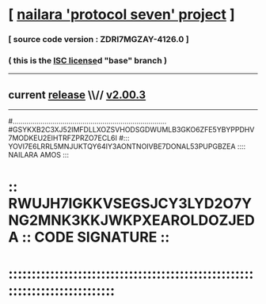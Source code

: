 
# [ [nailara 'protocol seven' project](http://nailara.network/) ]

### [ source code version : ZDRI7MGZAY-4126.0 ]

### ( this is the [ISC license](license)d "base" branch )
---
## current [release](https://github.com/nailara-technologies/protocol-7/releases) \\\\// [v2.00.3](https://github.com/nailara-technologies/protocol-7/releases/tag/v2.00.3)
---

#.............................................................................
#GSYKXB2C3XJ52IMFDLLXOZSVHODSGDWUMLB3GKO6ZFE5YBYPPDHV7MODKEU2EIHTRFZPRZO7ECL6I
#::: YOVI7E6LRRL5MNJUKTQY64IY3AONTNOIVBE7DONAL53PUPGBZEA :::: NAILARA AMOS :::
# :: RWUJH7IGKKVSEGSJCY3LYD2O7YNG2MNK3KKJWKPXEAROLDOZJEDA :: CODE SIGNATURE ::
# ::::::::::::::::::::::::::::::::::::::::::::::::::::::::::::::::::::::::::::
